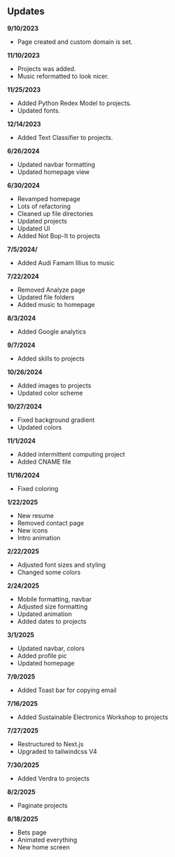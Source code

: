 ## Updates

**9/10/2023**

- Page created and custom domain is set.

**11/10/2023**

- Projects was added.
- Music reformatted to look nicer.

**11/25/2023**

- Added Python Redex Model to projects.
- Updated fonts.

**12/14/2023**

- Added Text Classifier to projects.

**6/26/2024**

- Updated navbar formatting
- Updated homepage view

**6/30/2024**

- Revamped homepage
- Lots of refactoring
- Cleaned up file directories
- Updated projects
- Updated UI
- Added Not Bop-It to projects

**7/5/2024/**

- Added Audi Famam Illius to music

**7/22/2024**

- Removed Analyze page
- Updated file folders
- Added music to homepage

**8/3/2024**

- Added Google analytics

**9/7/2024**

- Added skills to projects

**10/26/2024**

- Added images to projects
- Updated color scheme

**10/27/2024**

- Fixed background gradient
- Updated colors

**11/1/2024**

- Added intermittent computing project
- Added CNAME file

**11/16/2024**

- Fixed coloring

**1/22/2025**

- New resume
- Removed contact page
- New icons
- Intro animation

**2/22/2025**

- Adjusted font sizes and styling
- Changed some colors

**2/24/2025**

- Mobile formatting, navbar
- Adjusted size formatting
- Updated animation
- Added dates to projects

**3/1/2025**

- Updated navbar, colors
- Added profile pic
- Updated homepage

**7/9/2025**

- Added Toast bar for copying email

**7/16/2025**

- Added Sustainable Electronics Workshop to projects

**7/27/2025**

- Restructured to Next.js
- Upgraded to tailwindcss V4

**7/30/2025**

- Added Verdra to projects

**8/2/2025**

- Paginate projects

**8/18/2025**

- Bets page
- Animated everything
- New home screen
